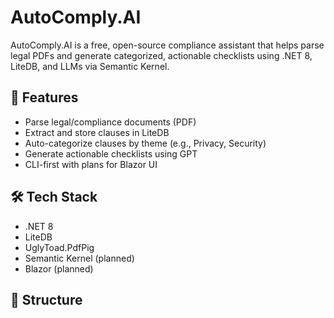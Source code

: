 # AutoComply.AI

AutoComply.AI is a free, open-source compliance assistant that helps parse legal PDFs and generate categorized, actionable checklists using .NET 8, LiteDB, and LLMs via Semantic Kernel.

## 🧠 Features

- Parse legal/compliance documents (PDF)
- Extract and store clauses in LiteDB
- Auto-categorize clauses by theme (e.g., Privacy, Security)
- Generate actionable checklists using GPT
- CLI-first with plans for Blazor UI

## 🛠 Tech Stack

- .NET 8
- LiteDB
- UglyToad.PdfPig
- Semantic Kernel (planned)
- Blazor (planned)

## 📂 Structure

